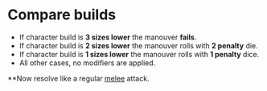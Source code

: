 <!-- TITLE: Combat Manouvers -->
<!-- SUBTITLE: A quick summary of Combat Manouvers -->

# Compare builds
* If character build is **3 sizes lower** the manouver **fails**.
* If character build is **2 sizes lower** the manouver rolls with **2 penalty** die.
* If character build is **1 sizes lower** the manouver rolls with **1 penalty** dice.
* All other cases, no modifiers are applied.

**Now resolve like a regular [melee](melee) attack.
